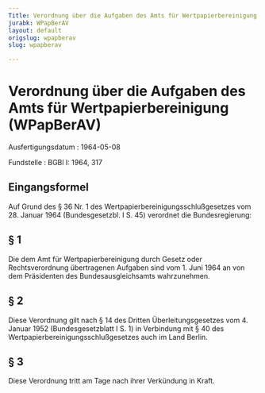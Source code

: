 ```yaml
---
Title: Verordnung über die Aufgaben des Amts für Wertpapierbereinigung
jurabk: WPapBerAV
layout: default
origslug: wpapberav
slug: wpapberav

---
```


# Verordnung über die Aufgaben des Amts für Wertpapierbereinigung (WPapBerAV)

Ausfertigungsdatum
:   1964-05-08

Fundstelle
:   BGBl I: 1964, 317



## Eingangsformel

Auf Grund des § 36 Nr. 1 des Wertpapierbereinigungsschlußgesetzes vom 28. Januar 1964 (Bundesgesetzbl. I S. 45) verordnet die Bundesregierung:


## § 1

Die dem Amt für Wertpapierbereinigung durch Gesetz oder Rechtsverordnung übertragenen Aufgaben sind vom 1. Juni 1964 an von dem Präsidenten des Bundesausgleichsamts wahrzunehmen.


## § 2

Diese Verordnung gilt nach § 14 des Dritten Überleitungsgesetzes vom 4. Januar 1952 (Bundesgesetzblatt I S. 1) in Verbindung mit § 40 des Wertpapierbereinigungsschlußgesetzes auch im Land Berlin.


## § 3

Diese Verordnung tritt am Tage nach ihrer Verkündung in Kraft.

